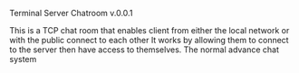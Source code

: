 
Terminal Server Chatroom v.0.0.1

This is a TCP chat room that enables client from either the local network or with the public connect to each other
It works by allowing them to connect to the server then have access to themselves. The normal advance chat system
    